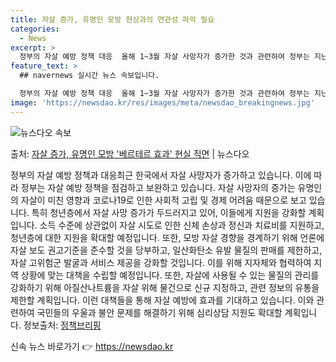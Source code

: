 ```yaml
---
title: 자살 증가, 유명인 모방 현상과의 연관성 파악 필요
categories:
  - News
excerpt: >
  정부의 자살 예방 정책 대응  올해 1~3월 자살 사망자가 증가한 것과 관련하여 정부는 지난해 말 유명인의 …
feature_text: >
  ## navernews 실시간 뉴스 속보입니다.

  정부의 자살 예방 정책 대응  올해 1~3월 자살 사망자가 증가한 것과 관련하여 정부는 지난해 말 유명인의 …
image: 'https://newsdao.kr/res/images/meta/newsdao_breakingnews.jpg'
---
```


![뉴스다오 속보](https://newsdao.kr/res/images/meta/newsdao_breakingnews.jpg)

<p>출처: <a href="https://newsdao.kr/4257" rel="dofollow">자살 증가, 유명인 모방 '베르테르 효과' 현실 직면</a> | 뉴스다오</p>

정부의 자살 예방 정책과 대응최근 한국에서 자살 사망자가 증가하고 있습니다. 이에 따라 정부는 자살 예방 정책을 점검하고 보완하고 있습니다. 자살 사망자의 증가는 유명인의 자살이 미친 영향과 코로나19로 인한 사회적 고립 및 경제 어려움 때문으로 보고 있습니다. 특히 청년층에서 자살 사망 증가가 두드러지고 있어, 이들에게 지원을 강화할 계획입니다. 소득 수준에 상관없이 자살 시도로 인한 신체 손상과 정신과 치료비를 지원하고, 청년층에 대한 지원을 확대할 예정입니다. 또한, 모방 자살 경향을 경계하기 위해 언론에 자살 보도 권고기준을 준수할 것을 당부하고, 일산화탄소 유발 물질의 판매를 제한하고, 자살 고위험군 발굴과 서비스 제공을 강화할 것입니다. 이를 위해 지자체와 협력하여 지역 상황에 맞는 대책을 수립할 예정입니다. 또한, 자살에 사용될 수 있는 물질의 관리를 강화하기 위해 아질산나트륨을 자살 위해 물건으로 신규 지정하고, 관련 정보의 유통을 제한할 계획입니다. 이런 대책들을 통해 자살 예방에 효과를 기대하고 있습니다. 이와 관련하여 국민들의 우울과 불안 문제를 해결하기 위해 심리상담 지원도 확대할 계획입니다.
정보출처: [정책브리핑](https://www.korea.kr) 

신속 뉴스 바로가기 👉 <a href="https://newsdao.kr" rel="dofollow">https://newsdao.kr</a>


